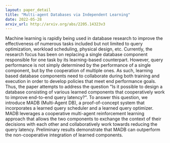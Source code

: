 ```yaml
---
layout: paper_detail
title: "Multi-agent Databases via Independent Learning"
date: 2022-05-28
arxiv_url: http://arxiv.org/abs/2205.14323v3
---
```


Machine learning is rapidly being used in database research to improve the effectiveness of numerous tasks included but not limited to query optimization, workload scheduling, physical design, etc. Currently, the research focus has been on replacing a single database component responsible for one task by its learning-based counterpart. However, query performance is not simply determined by the performance of a single component, but by the cooperation of multiple ones. As such, learning based database components need to collaborate during both training and execution in order to develop policies that meet end performance goals. Thus, the paper attempts to address the question "Is it possible to design a database consisting of various learned components that cooperatively work to improve end-to-end query latency?".   To answer this question, we introduce MADB (Multi-Agent DB), a proof-of-concept system that incorporates a learned query scheduler and a learned query optimizer. MADB leverages a cooperative multi-agent reinforcement learning approach that allows the two components to exchange the context of their decisions with each other and collaboratively work towards reducing the query latency. Preliminary results demonstrate that MADB can outperform the non-cooperative integration of learned components.
